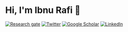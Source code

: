 # Hi, I'm Ibnu Rafi 👋

[![Research gate](https://img.shields.io/badge/-Research%20Gate-green.svg?style=flat-square&logo=researchgate&logoColor=white&colorB=616161&labelColor=00BFA5)](https://www.researchgate.net/profile/Ibnu-Rafi)
[![Twitter](https://img.shields.io/twitter/follow/_ibnu_rafi?label=%20%40_ibnu_rafi&style=flat-square&labelColor=2196F3&logo=twitter&logoColor=white&colorB=0D47A1)](https://twitter.com/_ibnu_rafi)
[![Google Scholar](https://img.shields.io/badge/Citations-1.4k-_.svg?style=social&logo=google-scholar)](https://scholar.google.co.id/citations?user=y2bKXD0AAAAJ&hl=en)
[![LinkedIn](https://img.shields.io/badge/LinkedIn-0077B5?style=for-the-badge&logo=linkedin&logoColor=white)](https://www.linkedin.com/in/ibnu-rafi-211961272/)
